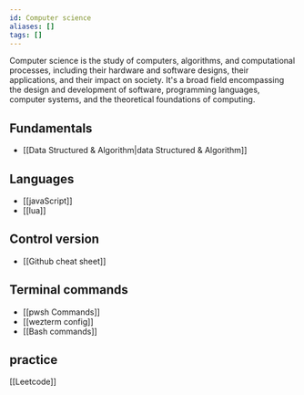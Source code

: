 ```yaml
---
id: Computer science
aliases: []
tags: []
---
```


Computer science is the study of computers, algorithms, and computational processes, including their hardware and software designs, their applications, and their impact on society. It's a broad field encompassing the design and development of software, programming languages, computer systems, and the theoretical foundations of computing.

## Fundamentals

- [[Data Structured & Algorithm|data Structured & Algorithm]]

## Languages

- [[javaScript]]
- [[lua]]

## Control version

- [[Github cheat sheet]]

## Terminal commands

- [[pwsh Commands]]
- [[wezterm config]]
- [[Bash commands]]

## practice

[[Leetcode]]
